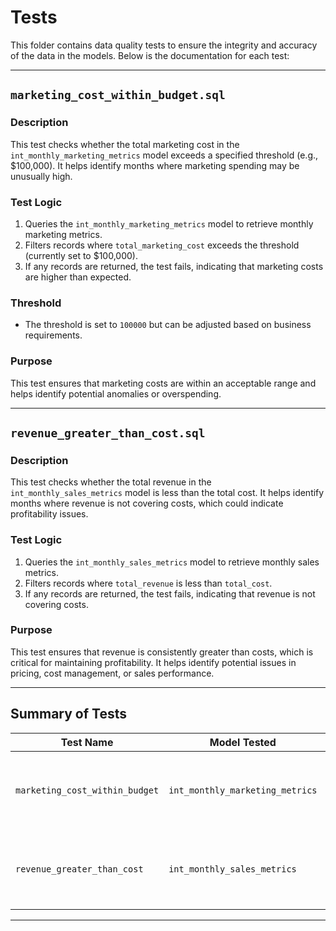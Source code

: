 # Tests

This folder contains data quality tests to ensure the integrity and accuracy of the data in the models. Below is the documentation for each test:

---

## `marketing_cost_within_budget.sql`

### **Description**
This test checks whether the total marketing cost in the `int_monthly_marketing_metrics` model exceeds a specified threshold (e.g., $100,000). It helps identify months where marketing spending may be unusually high.

### **Test Logic**
1. Queries the `int_monthly_marketing_metrics` model to retrieve monthly marketing metrics.
2. Filters records where `total_marketing_cost` exceeds the threshold (currently set to $100,000).
3. If any records are returned, the test fails, indicating that marketing costs are higher than expected.

### **Threshold**
- The threshold is set to `100000` but can be adjusted based on business requirements.

### **Purpose**
This test ensures that marketing costs are within an acceptable range and helps identify potential anomalies or overspending.

---

## `revenue_greater_than_cost.sql`

### **Description**
This test checks whether the total revenue in the `int_monthly_sales_metrics` model is less than the total cost. It helps identify months where revenue is not covering costs, which could indicate profitability issues.

### **Test Logic**
1. Queries the `int_monthly_sales_metrics` model to retrieve monthly sales metrics.
2. Filters records where `total_revenue` is less than `total_cost`.
3. If any records are returned, the test fails, indicating that revenue is not covering costs.

### **Purpose**
This test ensures that revenue is consistently greater than costs, which is critical for maintaining profitability. It helps identify potential issues in pricing, cost management, or sales performance.

---

## Summary of Tests

| Test Name                     | Model Tested                     | Purpose                                                                 |
|-------------------------------|----------------------------------|-------------------------------------------------------------------------|
| `marketing_cost_within_budget` | `int_monthly_marketing_metrics`  | Ensures marketing costs are within an acceptable budget.                |
| `revenue_greater_than_cost`   | `int_monthly_sales_metrics`      | Ensures revenue is greater than costs to maintain profitability.        |

---
